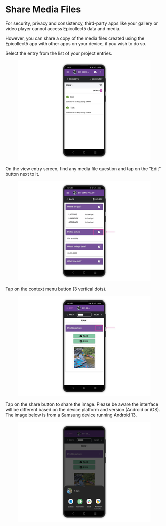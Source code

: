 # Share Media Files

For security, privacy and consistency, third-party apps like your gallery or video player cannot access Epicollect5 data and media.

However, you can share a copy of the media files created using the Epicollect5 app with other apps on your device, if you wish to do so.

Select the entry from the list of your project entries.

<figure><img src="../.gitbook/assets/20230517_151830085_1.png" alt=""><figcaption></figcaption></figure>

On the view entry screen, find any media file question and tap on the "Edit" button next to it.

<figure><img src="../.gitbook/assets/iMarkup_20230517_152129.jpg" alt=""><figcaption></figcaption></figure>

Tap on the context menu button (3 vertical dots).

<figure><img src="../.gitbook/assets/iMarkup_20230517_152222.jpg" alt=""><figcaption></figcaption></figure>

Tap on the share button to share the image. Please be aware the interface will be different based on the device platform and version (Android or iOS). The image below is from a Samsung device running Android 13.

<figure><img src="../.gitbook/assets/20230517_151830968_1 (1).png" alt=""><figcaption></figcaption></figure>

